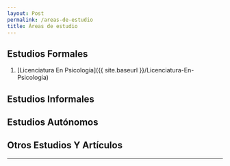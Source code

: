 ```yaml
---
layout: Post
permalink: /areas-de-estudio
title: Áreas de estudio
---
```

## Estudios Formales

1. [Licenciatura En Psicologia]({{ site.baseurl }}/Licenciatura-En-Psicologia)


## Estudios Informales



## Estudios Autónomos



## Otros Estudios Y Artículos



---